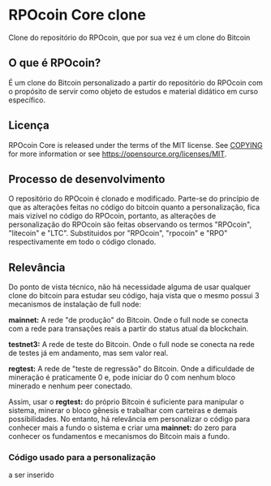 RPOcoin Core clone
=====================================

Clone do repositório do RPOcoin, que por sua vez é um clone do Bitcoin

O que é RPOcoin?
----------------

É um clone do Bitcoin personalizado a partir do repositório do RPOcoin com o propósito de servir como objeto de estudos e material didático em curso específico.

Licença
-------

RPOcoin Core is released under the terms of the MIT license. See [COPYING](COPYING) for more
information or see https://opensource.org/licenses/MIT.

Processo de desenvolvimento
-------------------

O repositório do RPOcoin é clonado e modificado. Parte-se do princípio de que as alterações feitas no código do bitcoin quanto a personalização, fica mais vizível no código do RPOcoin, portanto, as alterações de personalização do RPOcoin são feitas observando os termos "RPOcoin", "litecoin" e "LTC". Substituidos por "RPOcoin", "rpocoin" e "RPO" respectivamente em todo o código clonado.

Relevância
-------

Do ponto de vista técnico, não há necessidade alguma de usar qualquer clone do bitcoin para estudar seu código, haja vista que o mesmo possui 3 mecanismos de instalação de full node:

**mainnet:** A rede "de produção" do Bitcoin. Onde o full node se conecta com a rede para transações reais a partir do status atual da blockchain.

**testnet3:** A rede de teste do Bitcoin. Onde o full node se conecta na rede de testes já em andamento, mas sem valor real.

**regtest:** A rede de "teste de regressão" do Bitcoin. Onde a dificuldade de mineração é praticamente 0 e, pode iniciar do 0 com nenhum bloco minerado e nenhum
peer conectado.

Assim, usar o **regtest:** do próprio Bitcoin é suficiente para manipular o sistema, minerar o bloco gênesis e trabalhar com carteiras e demais possibilidades. No entanto, há relevância em personalizar o código para conhecer mais a fundo o sistema e criar uma **mainnet:** do zero para conhecer os fundamentos e mecanismos do Bitcoin mais a fundo.

### Código usado para a personalização

a ser inserido
